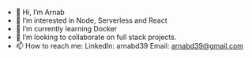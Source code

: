 - 👋 Hi, I’m Arnab
- 👀 I’m interested in Node, Serverless and React
- 🌱 I’m currently learning Docker
- 💞️ I’m looking to collaborate on full stack projects.
- 📫 How to reach me: 
        LinkedIn:   arnabd39
        Email: arnabd39@gmail.com

<!---
arnab-code/arnab-code is a ✨ special ✨ repository because its `README.md` (this file) appears on your GitHub profile.
You can click the Preview link to take a look at your changes.
--->
